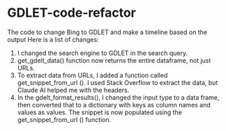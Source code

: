 # GDLET-code-refactor
The code to change Bing to GDLET and make a timeline based on the output
Here is a list of changes:
1. I changed the search engine to GDLET in the search query.
2. get_gdelt_data() function now returns the entire dataframe, not just URLs.
3. To extract data from URLs, I added a function called get_snippet_from_url (). I used Stack Overflow to extract the data, but Claude AI helped me with the headers.
4. In the gdelt_format_results(),  I changed the input type to a data frame, then converted that to a dictionary with keys as column names and values as values. The snippet is now populated using the get_snippet_from_url () function.
